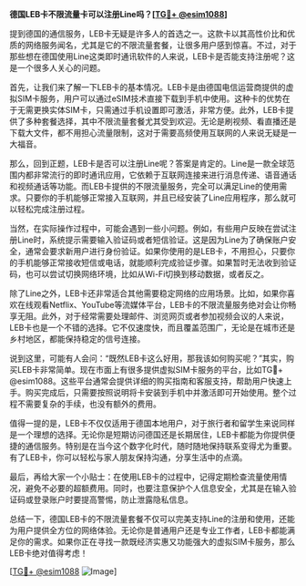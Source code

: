 **德国LEB卡不限流量卡可以注册Line吗？[[TG💪+ @esim1088](https://t.me/s/esim1088)]**

提到德国的通信服务，LEB卡无疑是许多人的首选之一。这款卡以其高性价比和优质的网络服务闻名，尤其是它的不限流量套餐，让很多用户感到惊喜。不过，对于那些想在德国使用Line这类即时通讯软件的人来说，LEB卡是否能支持注册呢？这是一个很多人关心的问题。

首先，让我们来了解一下LEB卡的基本情况。LEB卡是由德国电信运营商提供的虚拟SIM卡服务，用户可以通过eSIM技术直接下载到手机中使用。这种卡的优势在于无需更换实体SIM卡，只需通过手机设置即可激活，非常方便。此外，LEB卡提供了多种套餐选择，其中不限流量套餐尤其受到欢迎。无论是刷视频、看直播还是下载大文件，都不用担心流量限制，这对于需要高频使用互联网的人来说无疑是一大福音。

那么，回到正题，LEB卡是否可以注册Line呢？答案是肯定的。Line是一款全球范围内都非常流行的即时通讯应用，它依赖于互联网连接来进行消息传递、语音通话和视频通话等功能。而LEB卡提供的不限流量服务，完全可以满足Line的使用需求。只要你的手机能够正常接入互联网，并且已经安装了Line应用程序，那么就可以轻松完成注册过程。

当然，在实际操作过程中，可能会遇到一些小问题。例如，有些用户反映在尝试注册Line时，系统提示需要输入验证码或者短信验证。这是因为Line为了确保账户安全，通常会要求新用户进行身份验证。如果你使用的是LEB卡，不用担心，只要你的手机能够正常接收短信或电话，就能顺利完成验证步骤。如果暂时无法收到验证码，也可以尝试切换网络环境，比如从Wi-Fi切换到移动数据，或者反之。

除了Line之外，LEB卡还非常适合其他需要稳定网络的应用场景。比如，如果你喜欢在线观看Netflix、YouTube等流媒体平台，LEB卡的不限流量服务绝对会让你畅享无阻。此外，对于经常需要处理邮件、浏览网页或者参加视频会议的人来说，LEB卡也是一个不错的选择。它不仅速度快，而且覆盖范围广，无论是在城市还是乡村地区，都能保持稳定的信号连接。

说到这里，可能有人会问：“既然LEB卡这么好用，那我该如何购买呢？”其实，购买LEB卡非常简单。现在市面上有很多提供虚拟SIM卡服务的平台，比如TG💪+ @esim1088。这些平台通常会提供详细的购买指南和客服支持，帮助用户快速上手。购买完成后，只需要按照说明将卡安装到手机中并激活即可开始使用。整个过程不需要复杂的手续，也没有额外的费用。

值得一提的是，LEB卡不仅仅适用于德国本地用户，对于旅行者和留学生来说同样是一个理想的选择。无论你是短期访问德国还是长期居住，LEB卡都能为你提供便捷的通信服务。特别是在当今这个数字化时代，随时随地保持联系变得尤为重要。有了LEB卡，你可以轻松与家人朋友保持沟通，分享生活中的点滴。

最后，再给大家一个小贴士：在使用LEB卡的过程中，记得定期检查流量使用情况，避免不必要的超额费用。同时，也要注意保护个人信息安全，尤其是在输入验证码或登录账户时要提高警惕，防止泄露隐私信息。

总结一下，德国LEB卡的不限流量套餐不仅可以完美支持Line的注册和使用，还能为用户提供全方位的网络体验。无论你是普通用户还是专业工作者，LEB卡都能满足你的需求。如果你正在寻找一款既经济实惠又功能强大的虚拟SIM卡服务，那么LEB卡绝对值得考虑！

[[TG💪+ @esim1088](https://t.me/s/esim1088) ![Image](https://i.postimg.cc/4NQfJmqS/Snipaste-2025-05-13-00-14-12.png)]